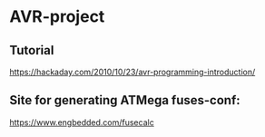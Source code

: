 # AVR-project

## Tutorial
https://hackaday.com/2010/10/23/avr-programming-introduction/

## Site for generating ATMega fuses-conf:
https://www.engbedded.com/fusecalc
